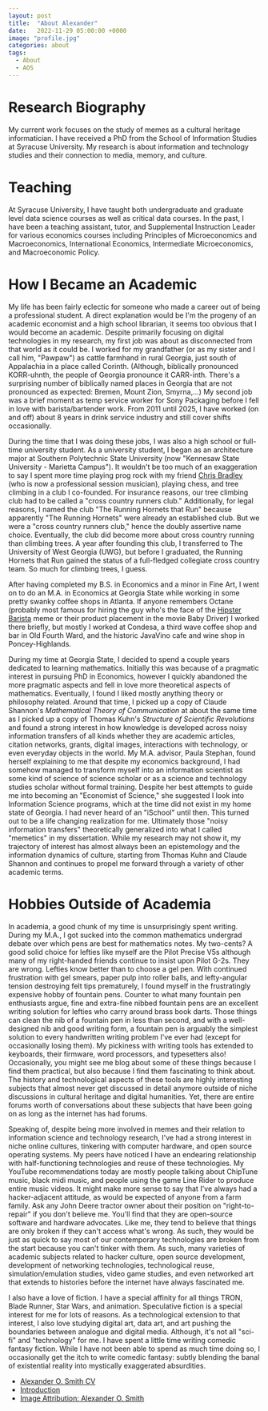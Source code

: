 ```yaml
---
layout: post
title:  "About Alexander"
date:   2022-11-29 05:00:00 +0000
image: "profile.jpg"
categories: about
tags:
  - About
  - AOS
---
```


# Research Biography

My current work focuses on the study of memes as a cultural heritage informatician. I have received a PhD from the School of Information Studies at Syracuse University. My research is about information and technology studies and their connection to media, memory, and culture.

# Teaching

At Syracuse University, I have taught both undergraduate and graduate level data science courses as well as critical data courses. In the past, I have been a teaching assistant, tutor, and Supplemental Instruction Leader for various economics courses including Principles of Microeconomics and Macroeconomics, International Economics, Intermediate Microeconomics, and Macroeconomic Policy.

# How I Became an Academic

My life has been fairly eclectic for someone who made a career out of being a professional student. A direct explanation would be I'm the progeny of an academic economist and a high school librarian, it seems too obvious that I would become an academic. Despite primarily focusing on digital technologies in my research, my first job was about as disconnected from that world as it could be. I worked for my grandfather (or as my sister and I call him, "Pawpaw") as cattle farmhand in rural Georgia, just south of Appalachia in a place called Corinth. (Although, biblically pronounced KORR-uhnth, the people of Georgia pronounce it CARR-inth. There's a surprising number of biblically named places in Georgia that are not pronounced as expected: Bremen, Mount Zion, Smyrna,...) My second job was a brief moment as temp service worker for Sony Packaging before I fell in love with barista/bartender work. From 2011 until 2025, I have worked (on and off) about 8 years in drink service industry and still cover shifts occasionally.

During the time that I was doing these jobs, I was also a high school or full-time university student. As a university student, I began as an architecture major at Southern Polytechnic State University (now "Kennesaw State University - Marietta Campus"). It wouldn't be too much of an exaggeration to say I spent more time playing prog rock with my friend [Chris Bradley](https://www.instagram.com/chrisbradleyguitar/) (who is now a professional session musician), playing chess, and tree climbing in a club I co-founded. For insurance reasons, our tree climbing club had to be called a "cross country runners club." Additionally, for legal reasons, I named the club "The Running Hornets that Run" because apparently "The Running Hornets" were already an established club. But we were a "cross country runners club," hence the doubly assertive name choice. Eventually, the club did become more about cross country running than climbing trees. A year after founding this club, I transferred to The University of West Georgia (UWG), but before I graduated, the Running Hornets that Run gained the status of a full-fledged collegiate cross country team. So much for climbing trees, I guess.

After having completed my B.S. in Economics and a minor in Fine Art, I went on to do an M.A. in Economics at Georgia State while working in some pretty swanky coffee shops in Atlanta. If anyone remembers Octane (probably most famous for hiring the guy who's the face of the [Hipster Barista](https://knowyourmeme.com/memes/hipster-barista) meme or their product placement in the movie Baby Driver) I worked there briefly, but mostly I worked at Condesa, a third wave coffee shop and bar in Old Fourth Ward, and the historic JavaVino cafe and wine shop in Poncey-Highlands. 

During my time at Georgia State, I decided to spend a couple years dedicated to learning mathematics. Initially this was because of a pragmatic interest in pursuing PhD in Economics, however I quickly abandoned the more pragmatic aspects and fell in love more theoretical aspects of mathematics. Eventually, I found I liked mostly anything theory or philosophy related. Around that time, I picked up a copy of Claude Shannon's _Mathematical Theory of Communication_ at about the same time as I picked up a copy of Thomas Kuhn's _Structure of Scientific Revolutions_ and found a strong interest in how knowledge is developed across noisy information transfers of all kinds whether they are academic articles, citation networks, grants, digital images, interactions with technology, or even everyday objects in the world. My M.A. advisor, Paula Stephan, found herself explaining to me that despite my economics background, I had somehow managed to transform myself into an information scientist as some kind of science of science scholar or as a science and technology studies scholar without formal training. Despite her best attempts to guide me into becoming an "Economist of Science," she suggested I look into Information Science programs, which at the time did not exist in my home state of Georgia. I had never heard of an "iSchool" until then. This turned out to be a life changing realization for me. Ultimately those "noisy information transfers" theoretically generalized into what I called "memetics" in my dissertation. While my research may not show it, my trajectory of interest has almost always been an epistemology and the information dynamics of culture, starting from Thomas Kuhn and Claude Shannon and continues to propel me forward through a variety of other academic terms.

# Hobbies Outside of Academia

In academia, a good chunk of my time is unsurprisingly spent writing. During my M.A., I got sucked into the common mathematics undergrad debate over which pens are best for mathematics notes. My two-cents? A good solid choice for lefties like myself are the Pilot Precise V5s although many of my right-handed friends continue to insist upon Pilot G-2s. They are wrong. Lefties know better than to choose a gel pen. With continued frustration with gel smears, paper pulp into roller balls, and lefty-angular tension destroying felt tips prematurely, I found myself in the frustratingly expensive hobby of fountain pens. Counter to what many fountain pen enthusiasts argue, fine and extra-fine nibbed fountain pens are an excellent writing solution for lefties who carry around brass book darts. Those things can clean the nib of a fountain pen in less than second, and with a well-designed nib and good writing form, a fountain pen is arguably the simplest solution to every handwritten writing problem I've ever had (except for occasionally losing them). My pickiness with writing tools has extended to keyboards, their firmware, word processors, and typesetters also! Occasionally, you might see me blog about some of these things because I find them practical, but also because I find them fascinating to think about. The history and technological aspects of these tools are highly interesting subjects that almost never get discussed in detail anymore outside of niche discussions in cultural heritage and digital humanities. Yet, there are entire forums worth of conversations about these subjects that have been going on as long as the internet has had forums.

Speaking of, despite being more involved in memes and their relation to information science and technology research, I've had a strong interest in niche online cultures, tinkering with computer hardware, and open source operating systems. My peers have noticed I have an endearing relationship with half-functioning technologies and reuse of these technologies. My YouTube recommendations today are mostly people talking about ChipTune music, black midi music, and people using the game Line Rider to produce entire music videos. It might make more sense to say that I've always had a hacker-adjacent attitude, as would be expected of anyone from a farm family. Ask any John Deere tractor owner about their position on "right-to-repair" if you don't believe me. You'll find that they are open-source software and hardware advocates. Like me, they tend to believe that things are only broken if they can't access what's wrong. As such, they would be just as quick to say most of our contemporary technologies are broken from the start because you can't tinker with them. As such, many varieties of academic subjects related to hacker culture, open source development, development of networking technologies, technological reuse, simulation/emulation studies, video game studies, and even networked art that extends to histories before the internet have always fascinated me.

I also have a love of fiction. I have a special affinity for all things TRON, Blade Runner, Star Wars, and animation. Speculative fiction is a special interest for me for lots of reasons. As a technological extension to that interest, I also love studying digital art, data art, and art pushing the boundaries between analogue and digital media. Although, it's not all "sci-fi" and "technology" for me. I have spent a little time writing comedic fantasy fiction. While I have not been able to spend as much time doing so, I occasionally get the itch to write comedic fantasy: subtly blending the banal of existential reality into mystically exaggerated absurdities.

  * [Alexander O. Smith CV](/cv/)
  * [Introduction](/Introduction/)
  * [Image Attribution: Alexander O. Smith](/)
